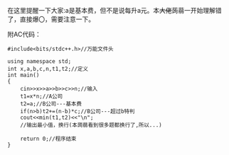在这里提醒一下大家:a是基本费，但不是说每升a元。本~~大佬~~蒟蒻一开始理解错了，直接爆〇，需要注意一下。

附AC代码：

	#include<bits/stdc++.h>//万能文件头 
	
	using namespace std;
	int x,a,b,c,n,t1,t2;//定义 
	int main()
	{
		cin>>x>>a>>b>>c>>n;//输入
		t1=x*n;//A公司 
		t2=a;//B公司---基本费
		if(n>b)t2+=(n-b)*c;//B公司---超过b特判 
		cout<<min(t1,t2)<<"\n";
   		//输出最小值，换行(本蒟蒻看到很多题都换行了,所以...) 
 	
		return 0;//程序结束
 	}